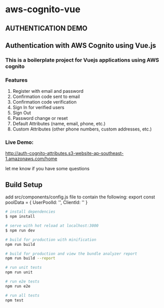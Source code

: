 # aws-cognito-vue

## AUTHENTICATION DEMO
## Authentication with AWS Cognito using Vue.js
### This is a boilerplate project for Vuejs applications using AWS cognito

### Features
1. Register with email and password
2. Confirmation code sent to email
3. Confirmation code verification
4. Sign In for verified users
5. Sign Out
6. Password change or reset
7. Default Attributes (name, email, phone, etc.)
8. Custom Attributes (other phone numbers, custom addresses, etc.)

### Live Demo:
http://auth-cognito-attributes.s3-website-ap-southeast-1.amazonaws.com/home

let me know if you have some questions


## Build Setup

add src/components/config.js file to contain the following:
export const poolData = {
  UserPoolId: '<your user pool id>',
  ClientId: '<your client id>'
}


``` bash
# install dependencies
$ npm install

# serve with hot reload at localhost:3000
$ npm run dev

# build for production with minification
npm run build

# build for production and view the bundle analyzer report
npm run build --report

# run unit tests
npm run unit

# run e2e tests
npm run e2e

# run all tests
npm test
```
